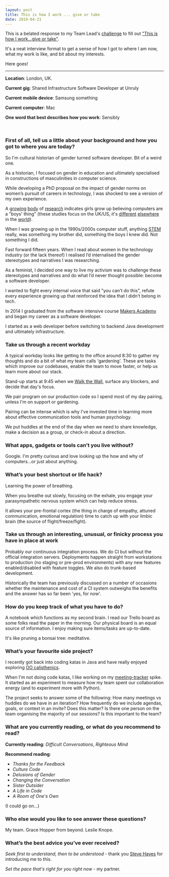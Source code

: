 ```yaml
---
layout: post
title: This is how I work ... give or take
date: 2019-04-21
---
```


This is a belated response to my Team Lead's [challenge](https://blog.probablyfine.co.uk/2018/11/22/how-i-work-give-or-take.html) to fill out ["This is how I work...give or take"](https://medium.com/@stevenjmesser/this-is-how-i-work-give-or-take-7284534ac37f).

It's a neat interview format to get a sense of how I got to where I am now, what my work is like, and bit about my interests.

Here goes!

________________________________________________________________________________________________________

**Location**: London, UK.

**Current gig**: Shared Infrastructure Software Developer at Unruly

**Current mobile device**: Samsung something

**Current computer**: Mac

**One word that best describes how you work**: Sensibly

<br>

### First of all, tell us a little about your background and how you got to where you are today?

So I'm cultural historian of gender turned software developer. Bit of a weird one.

As a historian, I focused on gender in education and ultimately specialised in constructions of masculinities in computer science. 

While developing a PhD proposal on the impact of gender norms on women’s pursuit of careers in technology, I was shocked to see a version of my own experience. 

A [growing](https://www.npr.org/sections/money/2016/07/22/487069271/episode-576-when-women-stopped-coding) [body](https://www.aauw.org/research/why-so-few/) of [research](https://mitpress.mit.edu/books/unlocking-clubhouse) indicates girls grow up believing computers are a "boys' thing" (these studies focus on the UK/US, it's [different](https://journals.sagepub.com/doi/abs/10.1177/0162243907306192) [elsewhere](https://www.igi-global.com/article/journal-global-information-management-jgim/3676) in the [world](http://www.cs.cmu.edu/~cfrieze/courses/galpin_women_world.pdf)).

When I was growing up in the 1990s/2000s computer stuff, anything [STEM](https://en.wikipedia.org/wiki/Science,_technology,_engineering,_and_mathematics) really, was something my brother did, something the boys I knew did. Not something I did.

Fast forward fifteen years. When I read about women in the technology industry (or the lack thereof) I realised I’d internalised the gender stereotypes and narratives I was researching.

As a feminist, I decided one way to live my activism was to challenge these stereotypes and narratives and do what I’d never thought possible: become a software developer. 

I wanted to fight every internal voice that said "you can't do this", refute every experience growing up that reinforced the idea that I didn't belong in tech.

In 2014 I graduated from the software intensive course [Makers Academy](https://makers.tech/) and began my career as a software developer.

I started as a web developer before switching to backend Java development and ultimately infrastructure. 

### Take us through a recent workday

A typical workday looks like getting to the office around 8:30 to gather my thoughts and do a bit of what my team calls 'gardening'. These are tasks which improve our codebases, enable the team to move faster, or help us learn more about our stack.

Stand-up starts at 9:45 when we [Walk the Wall](https://martinfowler.com/articles/itsNotJustStandingUp.html), surface any blockers, and decide that day's focus.

We pair program on our production code so I spend most of my day pairing, unless I'm on support or gardening.

Pairing can be intense which is why I've invested time in learning more about effective communication tools and human psychology. 

We put huddles at the end of the day when we need to share knowledge, make a decision as a group, or check-in about a direction.

### What apps, gadgets or tools can’t you live without?

Google. I'm pretty curious and love looking up the how and why of computers...or just about anything. 

### What’s your best shortcut or life hack?

Learning the power of breathing. 

When you breathe out slowly, focusing on the exhale, you engage your parasympathetic nervous system which can help reduce stress.

It allows your pre-frontal cortex (the thing in charge of empathy, attuned communication, emotional regulation) time to catch up with your limbic brain (the source of flight/freeze/fight).

### Take us through an interesting, unusual, or finicky process you have in place at work

Probably our continuous integration process. We do CI but without the official integration servers. Deployments happen straight from workstations to production (no staging or pre-prod environments) with any new features enabled/disabled with feature toggles. We also do trunk-based development.

Historically the team has previously discussed on a number of occasions whether the maintenance and cost of a CI system outweighs the benefits and the answer has so far been 'yes, for now'.

### How do you keep track of what you have to do?

A notebook which functions as my second brain. I read our Trello board as some folks read the paper in the morning. Our physical board is an equal source of information. I enjoy making sure items/tasks are up-to-date. 

It's like pruning a bonsai tree: meditative.

### What’s your favourite side project?

I recently got back into coding katas in Java and have really enjoyed exploring [OO calisthenics](https://williamdurand.fr/2013/06/03/object-calisthenics/).

When I'm not doing code katas, I like working on my [meeting-tracker](https://github.com/sarahseewhy/meeting-tracker) spike. It started as an experiment to measure how my team spent our collaboration energy (and to experiment more with Python). 

The project seeks to answer some of the following: How many meetings vs huddles do we have in an iteration? How frequently do we include agendas, goals, or context in an invite? Does this matter? Is there one person on the team organising the majority of our sessions? Is this important to the team?

### What are you currently reading, or what do you recommend to read?

**Currently reading**: _Difficult Conversations_, _Righteous Mind_

**Recommend reading**: 
- _Thanks for the Feedback_
- _Culture Code_
- _Delusions of Gender_
- _Changing the Conversation_
- _Sister Outsider_
- _A Life in Code_
- _A Room of One's Own_

(I could go on...)

### Who else would you like to see answer these questions?

My team. Grace Hopper from beyond. Leslie Knope.

### What’s the best advice you’ve ever received?

_Seek first to understand, then to be understood_ - thank you [Steve Hayes](https://twitter.com/Steve_Hayes) for introducing me to this.

_Set the pace that's right for you right now_ - my partner.

